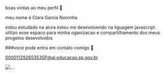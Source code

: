 boas virdas ao meu perfil 💜

meu nome é Clara Garcia Noronha 

estou estudado na alura 
estou me desevolvendo na liguagem javascript
utilizo esse espaco para minha oganizacao e compartilhamento dos meus progetos desevolvidos

###voce pode entra em contato comigo 📧

00001129265353SP@al.educacao.sp.gov.br

![...](https://tenor.com/pt-BR/view/joy-inside-out-disney-happy-yey-gif-17632363)
